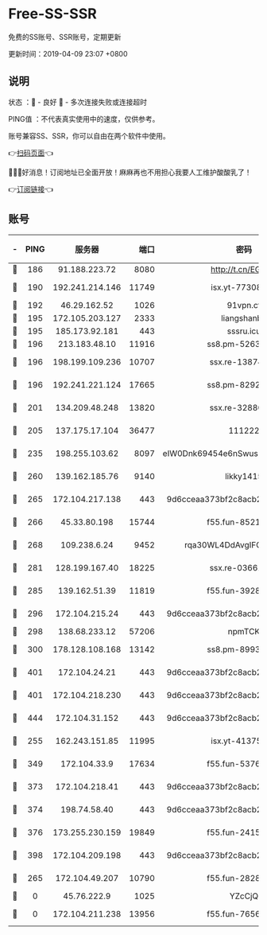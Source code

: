 # Free-SS-SSR

免费的SS账号、SSR账号，定期更新

更新时间：2019-04-09 23:07 +0800

## 说明

状态     ：🙂 - 良好 🙁 - 多次连接失败或连接超时

PING值   ：不代表真实使用中的速度，仅供参考。

账号兼容SS、SSR，你可以自由在两个软件中使用。

👉[扫码页面](https://liesauer.github.io/Free-SS-SSR/)👈

🎉🎉🎉好消息！订阅地址已全面开放！麻麻再也不用担心我要人工维护酸酸乳了！

👉[订阅链接](https://www.liesauer.net/yogurt/subscribe?ACCESS_TOKEN=DAYxR3mMaZAsaqUb)👈

## 账号

|-|PING|服务器|端口|密码|加密方式|区域|
|:----:|:----:|:-----:|-----:|:----:|:----:|:----:|
|🙂|186|91.188.223.72|8080|http://t.cn/EGJIyrl|rc4-md5|RU|
|🙂|190|192.241.214.146|11749|isx.yt-77308300|aes-256-cfb|US|
|🙂|192|46.29.162.52|1026|91vpn.cf|rc4-md5|RU|
|🙂|195|172.105.203.127|2333|liangshanbo|chacha20|JP|
|🙂|195|185.173.92.181|443|sssru.icu|rc4-md5|RU|
|🙂|196|213.183.48.10|11916|ss8.pm-52634377|rc4-md5|RU|
|🙂|196|198.199.109.236|10707|ssx.re-13874439|aes-256-cfb|US|
|🙂|196|192.241.221.124|17665|ss8.pm-82928161|aes-256-cfb|US|
|🙂|201|134.209.48.248|13820|ssx.re-32880838|aes-256-cfb|US|
|🙂|205|137.175.17.104|36477|111222|aes-256-cfb|US|
|🙂|235|198.255.103.62|8097|eIW0Dnk69454e6nSwuspv9DmS201tQ0D|aes-256-cfb|US|
|🙂|260|139.162.185.76|9140|likky1415|aes-256-cfb|DE|
|🙂|265|172.104.217.138|443|9d6cceaa373bf2c8acb22e60b6a58be6|aes-256-cfb|US|
|🙂|266|45.33.80.198|15744|f55.fun-85216829|aes-256-cfb|US|
|🙂|268|109.238.6.24|9452|rqa30WL4DdAvgIFG6Fs3znzTa|aes-256-cfb|FR|
|🙂|281|128.199.167.40|18225|ssx.re-03661260|aes-256-cfb|SG|
|🙂|285|139.162.51.39|11819|f55.fun-39283378|aes-256-cfb|SG|
|🙂|296|172.104.215.24|443|9d6cceaa373bf2c8acb22e60b6a58be6|aes-256-cfb|US|
|🙂|298|138.68.233.12|57206|npmTCK|rc4-md5|US|
|🙂|300|178.128.108.168|13142|ss8.pm-89937130|aes-256-cfb|SG|
|🙂|401|172.104.24.21|443|9d6cceaa373bf2c8acb22e60b6a58be6|aes-256-cfb|US|
|🙂|401|172.104.218.230|443|9d6cceaa373bf2c8acb22e60b6a58be6|aes-256-cfb|US|
|🙂|444|172.104.31.152|443|9d6cceaa373bf2c8acb22e60b6a58be6|aes-256-cfb|US|
|🙂|255|162.243.151.85|11995|isx.yt-41375663|aes-256-cfb|US|
|🙂|349|172.104.33.9|17634|f55.fun-53762067|aes-256-cfb|SG|
|🙂|373|172.104.218.41|443|9d6cceaa373bf2c8acb22e60b6a58be6|aes-256-cfb|US|
|🙂|374|198.74.58.40|443|9d6cceaa373bf2c8acb22e60b6a58be6|aes-256-cfb|US|
|🙂|376|173.255.230.159|19849|f55.fun-24159116|aes-256-cfb|US|
|🙂|398|172.104.209.198|443|9d6cceaa373bf2c8acb22e60b6a58be6|aes-256-cfb|US|
|🙁|265|172.104.49.207|10790|f55.fun-28286043|aes-256-cfb|SG|
|🙁|0|45.76.222.9|1025|YZcCjQ|rc4-md5|JP|
|🙁|0|172.104.211.238|13956|f55.fun-76569711|aes-256-cfb|US|
